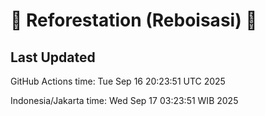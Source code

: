 
# 🌳 Reforestation (Reboisasi) 🌲

## Last Updated

GitHub Actions time: Tue Sep 16 20:23:51 UTC 2025

Indonesia/Jakarta time: Wed Sep 17 03:23:51 WIB 2025
